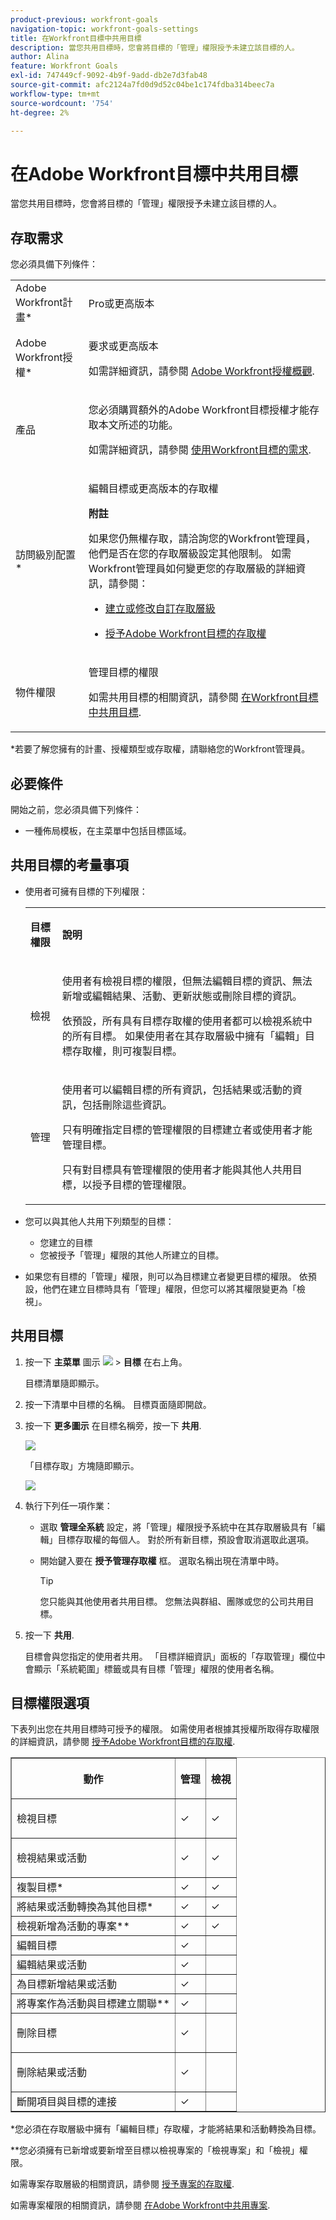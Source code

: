 ```yaml
---
product-previous: workfront-goals
navigation-topic: workfront-goals-settings
title: 在Workfront目標中共用目標
description: 當您共用目標時，您會將目標的「管理」權限授予未建立該目標的人。
author: Alina
feature: Workfront Goals
exl-id: 747449cf-9092-4b9f-9add-db2e7d3fab48
source-git-commit: afc2124a7fd0d9d52c04be1c174fdba314beec7a
workflow-type: tm+mt
source-wordcount: '754'
ht-degree: 2%

---
```


# 在Adobe Workfront目標中共用目標

當您共用目標時，您會將目標的「管理」權限授予未建立該目標的人。

## 存取需求

<!--drafted - replace the table below with this one when P&P releases: 

<table style="table-layout:auto">
 <col>
 </col>
 <col>
 </col>
 <tbody>
  <tr>
   <td role="rowheader">Adobe Workfront plan*</td>
   <td>
   <p>Current plan: Select or higher</p>
   Or
   <p>Legacy plan: Pro or higher</p>
   
   </td>
  </tr>
  <tr>
   <td role="rowheader">Adobe Workfront license*</td>
   <td>
   <p>Current license: Contributor or higher</p>
   Or
   <p>Legacy license: Request or higher</p> <p>For more information, see <a href="../../administration-and-setup/add-users/access-levels-and-object-permissions/wf-licenses.md" class="MCXref xref">Adobe Workfront licenses overview</a>.</p> </td>
  </tr>
  <tr>
   <td role="rowheader">Product</td>
   <td>
   <p> Current product requirement: If you have the Select or Prime Adobe Workfront plan, you must also buy an additional Adobe Workfront Goals license.  Workfront Goals are included in the Ultimate Workfront Plan.</p>
   Or
   <p>Legacy product requirement: You must purchase an additional license for the Adobe Workfront Goals to access functionality described in this article. </p> <p>For information, see <a href="../../workfront-goals/goal-management/access-needed-for-wf-goals.md" class="MCXref xref">Requirements to use Workfront Goals</a>. </p> </td>
  </tr>
  <tr>
   <td role="rowheader">Access level*</td>
   <td> <p>Edit access to Goals</p> <p><b>NOTE</b><p>If you still don't have access, ask your Workfront administrator if they set additional restrictions in your access level. For information on how a Workfront administrator can change your access level, see:</p>
     <ul>
      <li> <p><a href="../../administration-and-setup/add-users/configure-and-grant-access/create-modify-access-levels.md" class="MCXref xref">Create or modify custom access levels</a> </p> </li>
      <li> <p><span href="../../administration-and-setup/add-users/configure-and-grant-access/grant-access-goals.md"><a href="../../administration-and-setup/add-users/configure-and-grant-access/grant-access-goals.md" class="MCXref xref">Grant access to Adobe Workfront Goals</a></span> </p> </li>
     </ul> </p> </td>
  </tr>
  <tr data-mc-conditions="">
   <td role="rowheader">Object permissions</td>
   <td>
    <div>
     <p>View or higher permissions to the goal to view it</p>
     <p>Manage permissions to the goal to edit it</p>
     <p>For information about sharing goals, see <a href="../../workfront-goals/workfront-goals-settings/share-a-goal.md" class="MCXref xref">Share a goal in Workfront Goals</a>. </p>
    </div> </td>
  </tr>
 </tbody>
</table>
-->

您必須具備下列條件：

<table style="table-layout:auto"> 
 <col> 
 <col> 
 <tbody> 
  <tr> 
   <td role="rowheader">Adobe Workfront計畫*</td> 
   <td> <p>Pro或更高版本</p> </td> 
  </tr> 
  <tr> 
   <td role="rowheader">Adobe Workfront授權*</td> 
   <td> <p>要求或更高版本</p> <p>如需詳細資訊，請參閱 <a href="../../administration-and-setup/add-users/access-levels-and-object-permissions/wf-licenses.md" class="MCXref xref">Adobe Workfront授權概觀</a>.</p> </td> 
  </tr> 
  <tr> 
   <td role="rowheader">產品</td> 
   <td> <p>您必須購買額外的Adobe Workfront目標授權才能存取本文所述的功能。 </p> <p>如需詳細資訊，請參閱 <a href="../../workfront-goals/goal-management/access-needed-for-wf-goals.md" class="MCXref xref">使用Workfront目標的需求</a>. </p> </td> 
  </tr> 
  <tr> 
   <td role="rowheader">訪問級別配置*</td> 
   <td> <p>編輯目標或更高版本的存取權</p> <p><b>附註</b><p>如果您仍無權存取，請洽詢您的Workfront管理員，他們是否在您的存取層級設定其他限制。 如需Workfront管理員如何變更您的存取層級的詳細資訊，請參閱：</p> 
     <ul> 
      <li> <p><a href="../../administration-and-setup/add-users/configure-and-grant-access/create-modify-access-levels.md" class="MCXref xref">建立或修改自訂存取層級</a> </p> </li> 
      <li> <p><span href="../../administration-and-setup/add-users/configure-and-grant-access/grant-access-goals.md"><a href="../../administration-and-setup/add-users/configure-and-grant-access/grant-access-goals.md" class="MCXref xref">授予Adobe Workfront目標的存取權</a></span> </p> </li> 
     </ul> </p> </td> 
  </tr> 
  <tr data-mc-conditions=""> 
   <td role="rowheader">物件權限</td> 
   <td> 
    <div> 
     <p>管理目標的權限</p> 
     <p>如需共用目標的相關資訊，請參閱 <a href="#" class="MCXref xref selected">在Workfront目標中共用目標</a>. </p> 
    </div> </td> 
  </tr> 
 </tbody> 
</table>

*若要了解您擁有的計畫、授權類型或存取權，請聯絡您的Workfront管理員。

## 必要條件

開始之前，您必須具備下列條件：

* 一種佈局模板，在主菜單中包括目標區域。

## 共用目標的考量事項

* 使用者可擁有目標的下列權限：

   <table style="table-layout:auto"> 
   <col> 
   </col> 
   <col> 
   </col> 
   <tbody> 
   <tr> 
      <td role="rowheader"><p><b>目標權限</b></p></td> 
      <td>
      <p><b>說明</b></p> </td> 
   </tr> 
   <tr> 
      <td role="rowheader"><p>檢視</p></td> 
      <td>
      <p>使用者有檢視目標的權限，但無法編輯目標的資訊、無法新增或編輯結果、活動、更新狀態或刪除目標的資訊。</p>      
      <p>依預設，所有具有目標存取權的使用者都可以檢視系統中的所有目標。 如果使用者在其存取層級中擁有「編輯」目標存取權，則可複製目標。</p> </td> 
   </tr> 
   <tr> 
      <td role="rowheader"><p>管理</p></td> 
      <td> <p>使用者可以編輯目標的所有資訊，包括結果或活動的資訊，包括刪除這些資訊。</p> 
      <p>只有明確指定目標的管理權限的目標建立者或使用者才能管理目標。</p> 
      只有對目標具有管理權限的使用者才能與其他人共用目標，以授予目標的管理權限。 </p> </td> 
   </tr> 
   </tbody> 
   </table>

* 您可以與其他人共用下列類型的目標：

   * 您建立的目標
   * 您被授予「管理」權限的其他人所建立的目標。

* 如果您有目標的「管理」權限，則可以為目標建立者變更目標的權限。 依預設，他們在建立目標時具有「管理」權限，但您可以將其權限變更為「檢視」。

## 共用目標

1. 按一下 **主菜單** 圖示 ![](assets/main-menu-icon.png) > **目標** 在右上角。

   <!-- Add this when Shell is available to all: or (if available), click the **Main Menu** icon ![Main menu icon](../workfront-goals-settings/assets/three-line-main-menu-icon.png) in the upper-left corner)
   -->

   目標清單隨即顯示。

1. 按一下清單中目標的名稱。 目標頁面隨即開啟。

1. 按一下 **更多圖示** 在目標名稱旁，按一下 **共用**.

   ![](assets/more-menu-highlighted-goal-details-panel-with-share-link-350x156.png)

   「目標存取」方塊隨即顯示。

   ![](assets/goal-access-sharing-box-manage-system-wide-deselected-350x400.png)

1. 執行下列任一項作業：

   * 選取 **管理全系統** 設定，將「管理」權限授予系統中在其存取層級具有「編輯」目標存取權的每個人。 對於所有新目標，預設會取消選取此選項。
   * 開始鍵入要在 **授予管理存取權** 框。 選取名稱出現在清單中時。

      >[!TIP]
      >
      >您只能與其他使用者共用目標。 您無法與群組、團隊或您的公司共用目標。

1. 按一下 **共用**.

   目標會與您指定的使用者共用。 「目標詳細資訊」面板的「存取管理」欄位中會顯示「系統範圍」標籤或具有目標「管理」權限的使用者名稱。

## 目標權限選項

下表列出您在共用目標時可授予的權限。 如需使用者根據其授權所取得存取權限的詳細資訊，請參閱 [授予Adobe Workfront目標的存取權](../../administration-and-setup/add-users/configure-and-grant-access/grant-access-goals.md).

<table border="1" cellspacing="15" cellpadding="1"> 
 <col> 
 </col> 
 <col> 
 </col> 
 <col> 
 </col> 
 <thead> 
  <tr> 
   <th> <p><strong>動作</strong> </p> </th> 
   <th> <p><strong>管理</strong> </p> </th> 
   <th> <p><strong>檢視</strong> </p> </th> 
  </tr> 
 </thead> 
 <tbody> 
  <tr> 
   <td> <p>檢視目標</p> </td> 
   <td> <p>✓</p> </td> 
   <td> <p>✓</p> </td> 
  </tr> 
  <tr> 
   <td> <p>檢視結果或活動</p> </td> 
   <td> <p>✓</p> </td> 
   <td> <p>✓</p> </td> 
  </tr> 
  <tr> 
   <td>複製目標* </td> 
   <td>✓ </td> 
   <td>✓</td> 
  </tr> 
  <tr data-mc-conditions=""> 
   <td>將結果或活動轉換為其他目標*</td> 
   <td>✓</td> 
   <td>✓</td> 
  </tr> 
  <tr> 
   <td>檢視新增為活動的專案** </td> 
   <td>✓</td> 
   <td>✓</td> 
  </tr> 
  <tr> 
   <td>編輯目標</td> 
   <td>✓</td> 
   <td> </td> 
  </tr> 
  <tr> 
   <td>編輯結果或活動</td> 
   <td>✓</td> 
   <td> </td> 
  </tr> 
  <tr> 
   <td>為目標新增結果或活動</td> 
   <td>✓</td> 
   <td> </td> 
  </tr> 
  <tr> 
   <td>將專案作為活動與目標建立關聯**</td> 
   <td>✓</td> 
   <td> </td> 
  </tr> 
  <tr> 
   <td> <p>刪除目標</p> </td> 
   <td> <p>✓</p> </td> 
   <td> <p> </p> </td> 
  </tr> 
  <tr> 
   <td> <p>刪除結果或活動</p> </td> 
   <td> <p>✓</p> </td> 
   <td> <p> </p> </td> 
  </tr> 
  <tr> 
   <td>斷開項目與目標的連接</td> 
   <td>✓</td> 
   <td> </td> 
  </tr> 
 </tbody> 
</table>

*您必須在存取層級中擁有「編輯目標」存取權，才能將結果和活動轉換為目標。

**您必須擁有已新增或要新增至目標以檢視專案的「檢視專案」和「檢視」權限。

如需專案存取層級的相關資訊，請參閱 [授予專案的存取權](../../administration-and-setup/add-users/configure-and-grant-access/grant-access-projects.md).

如需專案權限的相關資訊，請參閱 [在Adobe Workfront中共用專案](../../workfront-basics/grant-and-request-access-to-objects/share-a-project.md).

 

